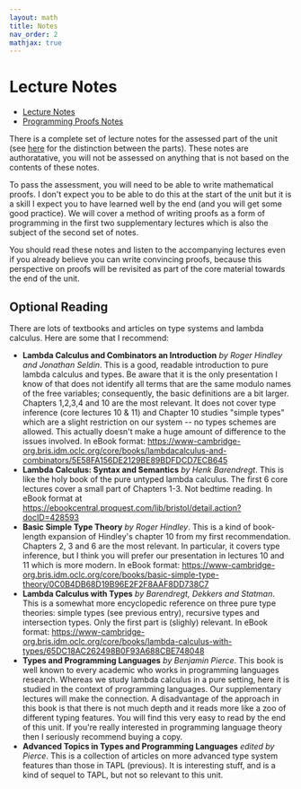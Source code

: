 ```yaml
---
layout: math
title: Notes
nav_order: 2
mathjax: true
---
```


# Lecture Notes

* [Lecture Notes](https://uob.sharepoint.com/teams/grp-COMS30040/Shared%20Documents/General/notes.pdf)
* [Programming Proofs Notes](https://uob.sharepoint.com/teams/grp-COMS30040/Shared%20Documents/General/proofs.pdf)

There is a complete set of lecture notes for the assessed part of the unit (see [here](/schedule.html) for the distinction between the parts).  These notes are authoratative, you will not be assessed on anything that is not based on the contents of these notes.  

To pass the assessment, you will need to be able to write mathematical proofs.  I don't expect you to be able to do this at the start of the unit but it is a skill I expect you to have learned well by the end (and you will get some good practice).
We will cover a method of writing proofs as a form of programming in the first two supplementary lectures which is also the subject of the second set of notes.

You should read these notes and listen to the accompanying lectures even if you already believe you can write convincing proofs, because this perspective on proofs will be revisited as part of the core material towards the end of the unit.

## Optional Reading

There are lots of textbooks and articles on type systems and lambda calculus.  Here are some that I recommend:

* __Lambda Calculus and Combinators an Introduction__ *by Roger Hindley and Jonathan Seldin*.  This is a good, readable introduction to pure lambda calculus and types.  Be aware that it is the only presentation I know of that does not identify all terms that are the same modulo names of the free variables; consequently, the basic definitions are a bit larger.  Chapters 1,2,3,4 and 10 are the most relevant.  It does not cover type inference (core lectures 10 & 11) and Chapter 10 studies "simple types" which are a slight restriction on our system -- no types schemes are allowed.  This actually doesn't make a huge amount of difference to the issues involved.  In eBook format: https://www-cambridge-org.bris.idm.oclc.org/core/books/lambdacalculus-and-combinators/5E58FA156DE2129BE89BDFDCD7ECB645
* __Lambda Calculus: Syntax and Semantics__ *by Henk Barendregt*.  This is like the holy book of the pure untyped lambda calculus.  The first 6 core lectures cover a small part of Chapters 1-3.  Not bedtime reading.  In eBook format at https://ebookcentral.proquest.com/lib/bristol/detail.action?docID=428593
* __Basic Simple Type Theory__ *by Roger Hindley*.  This is a kind of book-length expansion of Hindley's chapter 10 from my first recommendation.  Chapters 2, 3 and 6 are the most relevant.  In particular, it covers type inference, but I think you will prefer our presentation in lectures 10 and 11 which is more modern.  In eBook format: https://www-cambridge-org.bris.idm.oclc.org/core/books/basic-simple-type-theory/0C0B4DB68D19B96E2F2F8AAF8DD738C7
* __Lambda Calculus with Types__ *by Barendregt, Dekkers and Statman*.  This is a somewhat more encyclopedic reference on three pure type theories: simple types (see previous entry), recursive types and intersection types.  Only the first part is (slighly) relevant.  In eBook format: https://www-cambridge-org.bris.idm.oclc.org/core/books/lambda-calculus-with-types/65DC18AC262498B0F93A688CBE748048
* __Types and Programming Languages__ *by Benjamin Pierce*.  This book is well known to every academic who works in programming languages research.  Whereas we study lambda calculus in a pure setting, here it is studied in the context of programming languages.  Our supplementary lectures will make the connection.  A disadvantage of the approach in this book is that there is not much depth and it reads more like a zoo of different typing features.  You will find this very easy to read by the end of this unit.  If you're really interested in programming language theory then I seriously recommend buying a copy.
* __Advanced Topics in Types and Programming Languages__ *edited by Pierce*.  This is a collection of articles on more advanced type system features than those in TAPL (previous).  It is interesting stuff, and is a kind of sequel to TAPL, but not so relevant to this unit.

